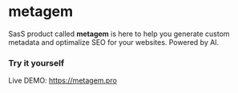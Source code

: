 # metagem

SasS product called **metagem** is here to help you generate custom metadata and optimalize SEO for your websites. Powered by AI.

### Try it yourself

Live DEMO: https://metagem.pro